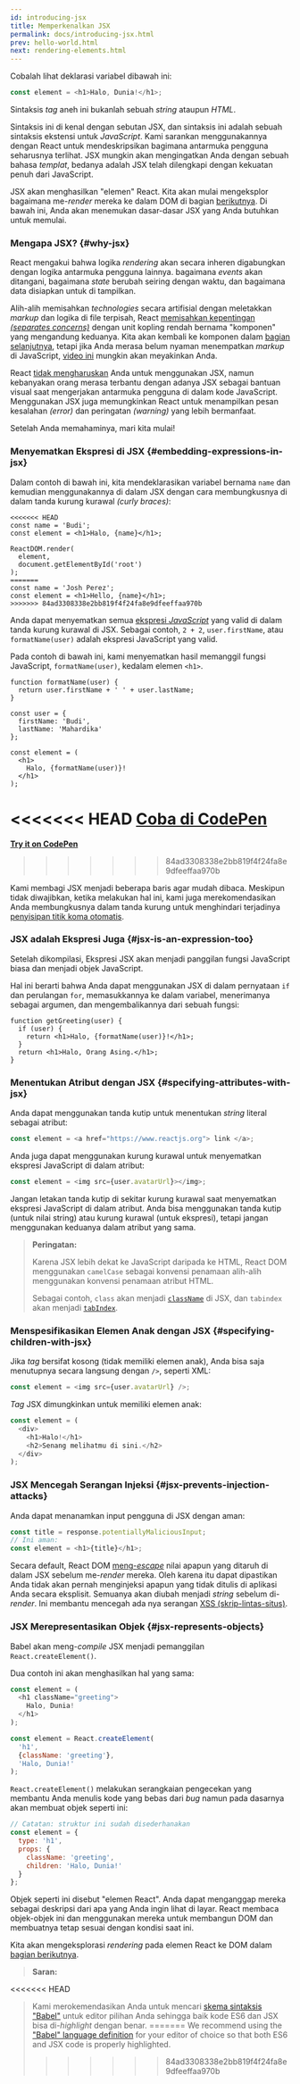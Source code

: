 ```yaml
---
id: introducing-jsx
title: Memperkenalkan JSX
permalink: docs/introducing-jsx.html
prev: hello-world.html
next: rendering-elements.html
---
```


Cobalah lihat deklarasi variabel dibawah ini:

```js
const element = <h1>Halo, Dunia!</h1>;
```

Sintaksis *tag* aneh ini bukanlah sebuah *string* ataupun *HTML*.

Sintaksis ini di kenal dengan sebutan JSX, dan sintaksis ini adalah sebuah sintaksis ekstensi untuk *JavaScript*. Kami sarankan menggunakannya dengan React untuk mendeskripsikan bagimana antarmuka pengguna seharusnya terlihat. JSX mungkin akan mengingatkan Anda dengan sebuah bahasa *templat*, bedanya adalah JSX telah dilengkapi dengan kekuatan penuh dari JavaScript.

JSX akan menghasilkan "elemen" React. Kita akan mulai mengeksplor bagaimana me-*render* mereka ke dalam DOM di bagian [berikutnya](/docs/rendering-elements.html). Di bawah ini, Anda akan menemukan dasar-dasar JSX yang Anda butuhkan untuk memulai.

### Mengapa JSX? {#why-jsx}

React mengakui bahwa logika *rendering* akan secara inheren digabungkan dengan logika antarmuka pengguna lainnya. bagaimana *events* akan ditangani, bagaimana *state* berubah seiring dengan waktu, dan bagaimana data disiapkan untuk di tampilkan.

Alih-alih memisahkan *technologies* secara artifisial dengan meletakkan *markup* dan logika di file terpisah, React [memisahkan kepentingan *(separates concerns)*](https://en.wikipedia.org/wiki/Separation_of_concerns) dengan unit kopling rendah bernama "komponen" yang mengandung keduanya. Kita akan kembali ke komponen dalam [bagian selanjutnya](/docs/components-and-props.html), tetapi jika Anda merasa belum nyaman menempatkan *markup* di JavaScript, [video ini](https://www.youtube.com/watch?v=x7cQ3mrcKaY) mungkin akan meyakinkan Anda.

React [tidak mengharuskan](/docs/react-without-jsx.html) Anda untuk menggunakan JSX, namun kebanyakan orang merasa terbantu dengan adanya JSX sebagai bantuan visual saat mengerjakan antarmuka pengguna di dalam kode JavaScript. Menggunakan JSX juga memungkinkan React untuk menampilkan pesan kesalahan *(error)* dan peringatan *(warning)* yang lebih bermanfaat.

Setelah Anda memahaminya, mari kita mulai!

### Menyematkan Ekspresi di JSX {#embedding-expressions-in-jsx}

Dalam contoh di bawah ini, kita mendeklarasikan variabel bernama `name` dan kemudian menggunakannya di dalam JSX dengan cara membungkusnya di dalam tanda kurung kurawal *(curly braces)*:

```js{1,2}
<<<<<<< HEAD
const name = 'Budi';
const element = <h1>Halo, {name}</h1>;

ReactDOM.render(
  element,
  document.getElementById('root')
);
=======
const name = 'Josh Perez';
const element = <h1>Hello, {name}</h1>;
>>>>>>> 84ad3308338e2bb819f4f24fa8e9dfeeffaa970b
```

Anda dapat menyematkan semua [ekspresi *JavaScript*](https://developer.mozilla.org/en-US/docs/Web/JavaScript/Guide/Expressions_and_Operators#Expressions) yang valid di dalam tanda kurung kurawal di JSX. Sebagai contoh, `2 + 2`, `user.firstName`, atau `formatName(user)` adalah ekspresi JavaScript yang valid.

Pada contoh di bawah ini, kami menyematkan hasil memanggil fungsi JavaScript, `formatName(user)`, kedalam elemen `<h1>`.

```js{12}
function formatName(user) {
  return user.firstName + ' ' + user.lastName;
}

const user = {
  firstName: 'Budi',
  lastName: 'Mahardika'
};

const element = (
  <h1>
    Halo, {formatName(user)}!
  </h1>
);
```

<<<<<<< HEAD
[Coba di CodePen](codepen://introducing-jsx)
=======
**[Try it on CodePen](https://codepen.io/gaearon/pen/PGEjdG?editors=1010)**
>>>>>>> 84ad3308338e2bb819f4f24fa8e9dfeeffaa970b

Kami membagi JSX menjadi beberapa baris agar mudah dibaca. Meskipun tidak diwajibkan, ketika melakukan hal ini, kami juga merekomendasikan Anda membungkusnya dalam tanda kurung untuk menghindari terjadinya [penyisipan titik koma otomatis](https://stackoverflow.com/q/2846283).

### JSX adalah Ekspresi Juga {#jsx-is-an-expression-too}

Setelah dikompilasi, Ekspresi JSX akan menjadi panggilan fungsi JavaScript biasa dan menjadi objek JavaScript.

Hal ini berarti bahwa Anda dapat menggunakan JSX di dalam pernyataan `if` dan perulangan `for`, memasukkannya ke dalam variabel, menerimanya sebagai argumen, dan mengembalikannya dari sebuah fungsi:

```js{3,5}
function getGreeting(user) {
  if (user) {
    return <h1>Halo, {formatName(user)}!</h1>;
  }
  return <h1>Halo, Orang Asing.</h1>;
}
```

### Menentukan Atribut dengan JSX {#specifying-attributes-with-jsx}

Anda dapat menggunakan tanda kutip untuk menentukan *string* literal sebagai atribut:

```js
const element = <a href="https://www.reactjs.org"> link </a>;
```

Anda juga dapat menggunakan kurung kurawal untuk menyematkan ekspresi JavaScript di dalam atribut:

```js
const element = <img src={user.avatarUrl}></img>;
```

Jangan letakan tanda kutip di sekitar kurung kurawal saat menyematkan ekspresi JavaScript di dalam atribut. Anda bisa menggunakan tanda kutip (untuk nilai string) atau kurung kurawal (untuk ekspresi), tetapi jangan menggunakan keduanya dalam atribut yang sama.

>**Peringatan:**
>
>Karena JSX lebih dekat ke JavaScript daripada ke HTML, React DOM menggunakan `camelCase` sebagai konvensi penamaan alih-alih menggunakan konvensi penamaan atribut HTML.
>
>Sebagai contoh, `class` akan menjadi [`className`](https://developer.mozilla.org/en-US/docs/Web/API/Element/className) di JSX, dan `tabindex` akan menjadi [`tabIndex`](https://developer.mozilla.org/en-US/docs/Web/API/HTMLElement/tabIndex).

### Menspesifikasikan Elemen Anak dengan JSX {#specifying-children-with-jsx}

Jika *tag* bersifat kosong (tidak memiliki elemen anak), Anda bisa saja menutupnya secara langsung dengan `/>`, seperti XML:

```js
const element = <img src={user.avatarUrl} />;
```

*Tag* JSX dimungkinkan untuk memiliki elemen anak:

```js
const element = (
  <div>
    <h1>Halo!</h1>
    <h2>Senang melihatmu di sini.</h2>
  </div>
);
```

### JSX Mencegah Serangan Injeksi {#jsx-prevents-injection-attacks}

Anda dapat menanamkan input pengguna di JSX dengan aman:

```js
const title = response.potentiallyMaliciousInput;
// Ini aman:
const element = <h1>{title}</h1>;
```

Secara default, React DOM [meng-*escape*](https://stackoverflow.com/questions/7381974/which-characters-need-to-be-escaped-on-html) nilai apapun yang ditaruh di dalam JSX sebelum me-*render* mereka. Oleh karena itu dapat dipastikan Anda tidak akan pernah menginjeksi apapun yang tidak ditulis di aplikasi Anda secara eksplisit. Semuanya akan diubah menjadi *string* sebelum di-*render*. Ini membantu mencegah ada nya serangan [XSS (skrip-lintas-situs)](https://en.wikipedia.org/wiki/Cross-site_scripting).

### JSX Merepresentasikan Objek {#jsx-represents-objects}

Babel akan meng-*compile* JSX menjadi pemanggilan `React.createElement()`.

Dua contoh ini akan menghasilkan hal yang sama:

```js
const element = (
  <h1 className="greeting">
    Halo, Dunia!
  </h1>
);
```

```js
const element = React.createElement(
  'h1',
  {className: 'greeting'},
  'Halo, Dunia!'
);
```

`React.createElement()` melakukan serangkaian pengecekan yang membantu Anda menulis kode yang bebas dari *bug* namun pada dasarnya akan membuat objek seperti ini:

```js
// Catatan: struktur ini sudah disederhanakan
const element = {
  type: 'h1',
  props: {
    className: 'greeting',
    children: 'Halo, Dunia!'
  }
};
```

Objek seperti ini disebut "elemen React". Anda dapat menganggap mereka sebagai deskripsi dari apa yang Anda ingin lihat di layar. React membaca objek-objek ini dan menggunakan mereka untuk membangun DOM dan membuatnya tetap sesuai dengan kondisi saat ini.

Kita akan mengeksplorasi *rendering* pada elemen React ke DOM dalam [bagian berikutnya](/docs/rendering-elements.html).

>**Saran:**
>
<<<<<<< HEAD
>Kami merokemendasikan Anda untuk mencari [skema sintaksis "Babel"](https://babeljs.io/docs/editors) untuk editor pilihan Anda sehingga baik kode ES6 dan JSX bisa di-*highlight* dengan benar.
=======
>We recommend using the ["Babel" language definition](https://babeljs.io/docs/en/next/editors) for your editor of choice so that both ES6 and JSX code is properly highlighted.
>>>>>>> 84ad3308338e2bb819f4f24fa8e9dfeeffaa970b
